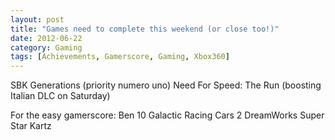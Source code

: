 ```yaml
---
layout: post
title: "Games need to complete this weekend (or close too!)"
date: 2012-06-22
category: Gaming
tags: [Achievements, Gamerscore, Gaming, Xbox360]
---
```


SBK Generations (priority numero uno)
Need For Speed: The Run (boosting Italian DLC on Saturday)

For the easy gamerscore:
Ben 10 Galactic Racing
Cars 2
DreamWorks Super Star Kartz